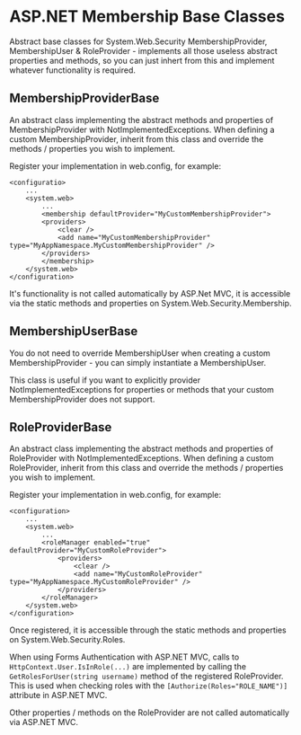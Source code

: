 ASP.NET Membership Base Classes
===============================

Abstract base classes for System.Web.Security MembershipProvider, MembershipUser &amp; RoleProvider - implements all those useless abstract properties and methods, 
so you can just inhert from this and implement whatever functionality is required.

MembershipProviderBase
------------------

An abstract class implementing the abstract methods and properties of MembershipProvider with NotImplementedExceptions. When defining a custom MembershipProvider, inherit
from this class and override the methods / properties you wish to implement.

Register your implementation in web.config, for example:

	<configuratio>
		...
		<system.web>
			...
			<membership defaultProvider="MyCustomMembershipProvider">
			<providers>
				<clear />
				<add name="MyCustomMembershipProvider" type="MyAppNamespace.MyCustomMembershipProvider" />
			</providers>
			</membership>
		</system.web>
	</configuration>

It's functionality is not called automatically by ASP.Net MVC, it is accessible via the static methods and properties on System.Web.Security.Membership.

MembershipUserBase
------------------

You do not need to override MembershipUser when creating a custom MembershipProvider - you can simply instantiate a MembershipUser.

This class is useful if you want to explicitly provider NotImplementedExceptions for properties or methods that your custom MembershipProvider does not support.

RoleProviderBase
----------------

An abstract class implementing the abstract methods and properties of RoleProvider with NotImplementedExceptions. When defining a custom RoleProvider, inherit
from this class and override the methods / properties you wish to implement.

Register your implementation in web.config, for example:

	<configuration>
		...
		<system.web>
			...
			<roleManager enabled="true" defaultProvider="MyCustomRoleProvider">
				<providers>
					<clear />
					<add name="MyCustomRoleProvider" type="MyAppNamespace.MyCustomRoleProvider" />
				</providers>
			</roleManager>
		</system.web>
	</configuration>

Once registered, it is accessible through the static methods and properties on System.Web.Security.Roles.

When using Forms Authentication with ASP.NET MVC, calls to `HttpContext.User.IsInRole(...)` are implemented by calling the `GetRolesForUser(string username)` method of the 
registered RoleProvider. This is used when checking roles with the `[Authorize(Roles="ROLE_NAME")]` attribute in ASP.NET MVC.

Other properties / methods on the RoleProvider are not called automatically via ASP.NET MVC.
